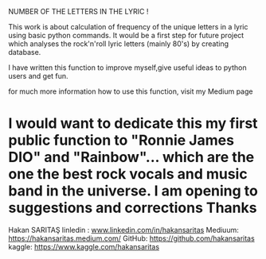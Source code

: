 NUMBER OF THE LETTERS IN THE LYRIC ! 

This work is about calculation of frequency of the unique letters in a lyric 
using basic python commands. It would be a first step for future project which
analyses the rock'n'roll lyric letters (mainly 80's) by creating database.

I have written this function to improve myself,give useful ideas to python users and get fun.

for much more information how to use this function, visit my Medium page

I would want to dedicate this my first public function to "Ronnie James DIO" and "Rainbow"...
which are the one the best rock vocals and music band in the universe.
I am opening to suggestions and corrections
Thanks
======================================================================
Hakan SARITAŞ
linledin : www.linkedin.com/in/hakansaritas
Mediuum: https://hakansaritas.medium.com/
GitHub: https://github.com/hakansaritas
kaggle: https://www.kaggle.com/hakansaritas
